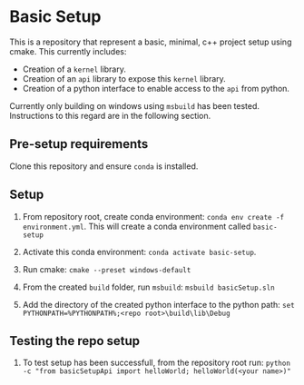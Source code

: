 # Basic Setup

This is a repository that represent a basic, minimal, c++ project setup using cmake. This currently includes:
- Creation of a `kernel` library.
- Creation of an `api` library to expose this `kernel` library.
- Creation of a python interface to enable access to the `api` from python.

Currently only building on windows using `msbuild` has been tested.
Instructions to this regard are in the following section.

## Pre-setup requirements

Clone this repository and ensure `conda` is installed.

## Setup

1. From repository root, create conda environment: `conda env create -f environment.yml`.
   This will create a conda environment called `basic-setup`

2. Activate this conda environment: `conda activate basic-setup`.

3. Run cmake: `cmake --preset windows-default`

4. From the created `build` folder, run `msbuild`: `msbuild basicSetup.sln`

5. Add the directory of the created python interface to the python path: `set PYTHONPATH=%PYTHONPATH%;<repo root>\build\lib\Debug`

## Testing the repo setup

1. To test setup has been successfull, from the repository root run: `python -c "from basicSetupApi import helloWorld; helloWorld(<your name>)"`

